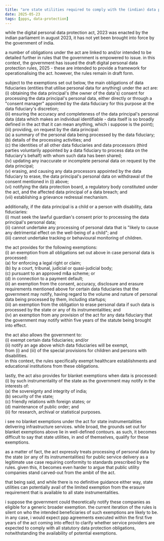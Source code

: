 ```yaml
---
title: "are state utilities required to comply with the (indian) data protection act?"
date: 2025-05-23
tags: [ppps, data-protection]
---
```


<p> while the digital personal data protection act, 2023 was enacted by the indian parliament in august 2023, it has not yet been brought into force by the government of india. </p>

<p> a number of obligations under the act are linked to and/or intended to be detailed further in rules that the government is empowered to issue. in this context, the government has issued the draft digital personal data protection rules, 2025 - these are intended to provide a framework for operationalising the act. however, the rules remain in draft form. </p>

<p> subject to the exemptions set out below, the main obligations of data fiduciaries (entities that utilise personal data for anything) under the act are: <br>
(i) obtaining the data principal's (the owner of the data's) consent for processing the data principal's personal data, either directly or through a "consent manager" appointed by the data fiduciary for this purpose at the data fiduciary's discretion; <br>
(ii) ensuring the accuracy and completeness of the data principal's personal data (data which makes an individual identifiable - data itself is so broadly defined in the act that it can mean anything, which i suppose is the point); <br>
(iii) providing, on request by the data principal: <br>
	(a) a summary of the personal data being processed by the data fiduciary; <br>
	(b) details of the processing activities; and <br>
	(c) the identities of all other data fiduciaries and data processors (third parties voluntarily appointed by a data fiduciary to process data on the fiduciary's behalf) with whom such data has been shared; <br>
(iv) updating any inaccurate or incomplete personal data on request by the data principal; <br>
(v) erasing, and causing any data processors appointed by the data fiduciary to erase, the data principal's personal data on withdrawal of the consent mentioned in (i) above; <br>
(vi) notifying the data protection board, a regulatory body constituted under the act, and the affected data principal of a data breach; and <br>
(vii) establishing a grievance redressal mechanism. </p>

<p> additionally, if the data principal is a child or a person with disability, data fiduciaries: <br>
(i) must seek the lawful guardian's consent prior to processing the data principal's personal data; <br>
(ii) cannot undertake any processing of personal data that is "likely to cause any detrimental effect on the well-being of a child"; and <br>
(iii) cannot undertake tracking or behavioural monitoring of children. </p>

<p> the act provides for the following exemptions: <br>
(i) an exemption from all obligations set out above in case personal data is processed: <br>
      (a) for enforcing a legal right or claim; <br>
      (b) by a court, tribunal, judicial or quasi-judicial body; <br>
      (c) pursuant to an approved m&a scheme; or <br>
      (d) in connection to a payment default; <br>
(ii) an exemption from the consent, accuracy, disclosure and erasure requirements mentioned above for certain data fiduciaries that the government may notify, having regard to the volume and nature of personal data being processed by them, including startups; <br>
(iii) an exemption from the obligation to erase personal data if such data is processed by the state or any of its instrumentalities; and <br>
(iv) an exemption from any provision of the act for any data fiduciary that the government may notify within five years of the statute being brought into effect. </p>

<p> the act also allows the government to: <br>
(i) exempt certain data fiduciaries; and/or <br>
(ii) notify an age above which data fiduciaries will be exempt, <br>
from (i) and (iii) of the special provisions for children and persons with disabilities. <br>
in this context, the rules specifically exempt healthcare establishments and educational institutions from these obligations. </p>

<p> lastly, the act also provides for blanket exemptions when data is processed: <br>
(i) by such instrumentality of the state as the government may notify in the interests of: <br>
(a) the sovereignty and integrity of india; <br>
(b) security of the state; <br>
(c) friendly relations with foreign states; or <br>
(d) maintenance of public order; and <br>
(ii) for research, archival or statistical purposes. </p>

<p> i see no blanket exemptions under the act for state instrumentalities delivering infrastructure services. while broad, the grounds set out for blanket exemptions above lie in well-defined contours. as such, it becomes difficult to say that state utilities, in and of themselves, qualify for these exemptions. </p>

<p> as a matter of fact, the act expressly treats processing of personal data by the state (or any of its instrumentalities) for public service delivery as a legitimate use case requiring conformity to standards prescribed by the rules. given this, it becomes even harder to argue that public utility companies stand carved-out from the ambit of the act. </p>

<p> that being said, and while there is no definitive guidance either way, state utilities can potentially avail of the limited exemption from the erasure requirement that is available to all state instrumentalities. </p>

<p> i suppose the government could theoretically notify these companies as eligible for a generic broader exemption. the current iteration of the rules is silent on who the intended beneficiaries of such exemptions are likely to be. in any case, i would expect ppp agreements executed within the first five years of the act coming into effect to clarify whether service providers are expected to comply with all statutory data protection obligations, notwithstanding the availability of potential exemptions. </p>
